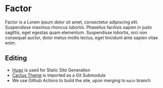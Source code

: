# Factor 

Factor is a Lorem ipsum dolor sit amet, consectetur adipiscing elit. Suspendisse maximus rhoncus lobortis. Phasellus facilisis sapien in justo sagittis, eget egestas quam elementum. Suspendisse lobortis, orci non consequat auctor, dolor metus mollis lectus, eget tincidunt ante sapien vitae enim.

## Editing

- [Hugo](https://gohugo.io/) is used for Static Site Generation
- [Cactus Theme](https://github.com/monkeyWzr/hugo-theme-cactus) is imported as a Git Submodule
- We use Github Actions to build the site, upon merging to `main` branch